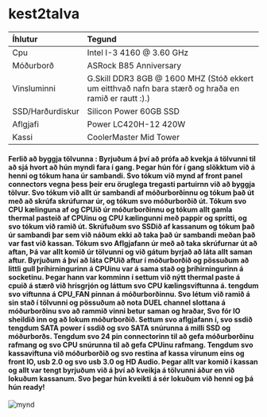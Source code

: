 # kest2talva

| Íhlutur     | Tegund |
| :---        |    :----   |
| Cpu    | Intel I-3 4160 @ 3.60 GHz       |
| Móðurborð   | ASRock B85 Anniversary      |
| Vinsluminni        | G.Skill DDR3 8GB @ 1600 MHZ (Stóð ekkert um eitthvað nafn bara stærð og hraða en ramið er rautt :).)    |
| SSD/Harðurdiskur        | Silicon Power 60GB SSD     |
| Aflgjafi        | Power LC420H-12 420W       |
| Kassi      | CoolerMaster Mid Tower      |

#### Ferlið að byggja tölvunna : Byrjuðum á því að prófa að kvekja á tölvunni til að sjá hvort að hún myndi fara í gang. Þegar hún fór í gang slökktum við á henni og tókum hana úr sambandi. Svo tókum við mynd af front panel connectors vegna þess þeir eru öruglega tregasti partuirnn við að byggja tölvur. Svo tókum við allt úr sambandi af móðurborðinnu og tókum það út með að skrúfa skrúfurnar úr, og tókum svo móðurborðið út. Tókum svo CPU kælinguna af og CPUið úr móðurborðinnu og tókum allt gamla thermal pasteið af CPUinu og CPU kælingunni með pappir og spritti, og svo tókum við ramið út. Skrúfuðum svo SSDið af kassanum og tókum það úr sambandi þar sem við náðum ekki að taka það úr sambandi meðan það var fast við kassan. Tókum svo Aflgjafann úr með að taka skrúfurnar út að aftan, Þá var allt komið úr tölvunni og við gátum byrjað að láta allt saman aftur. Byrjuðum á því að láta CPUið aftur í móðurborðið og pössuðum að littli gull þríhirningurinn á CPUinu var á sama stað og þríhirningurinn á socketinu. Þegar hann var komminn í settum við nýtt thermal paste á cpuið á stærð við hrísgrjón og láttum svo CPU kælingsviftunna á. tengdum svo viftunna á CPU_FAN pinnan á móðurborðinnu. Svo létum við ramið á sin stað í tölvunni og pössuðum að nota DUEL channel slottana á móðurborðinu svo að rammið vinni betur saman og hraðar, Svo fór IO sheildið inn og að lokum móðurborðið. Settum svo aflgjafann í, svo ssdið tengdum SATA power í ssdið og svo SATA snúrunna á milli SSD og móðurborðs. Tengdum svo 24 pin connectorinn til að gefa móðurborðinu rafmang og svo CPU snúrunna til að gefa CPUinu rafmang. Tengdum svo kassaviftuna við móðurborðið og svo restina af kassa vírunum eins og front IO, usb 2.0 og svo usb 3.0 og HD Audio. Þegar allt var komið í kassan og allt var tengt byrjuðum við á því að kveikja á tölvunni áður en við lokuðum kassanum. Svo þegar hún kveikti á sér lokuðum við henni og þá hún ready!

![mynd](./IMG_5892.HEIC)